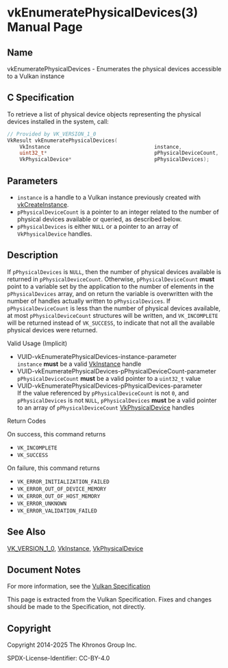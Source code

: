 # vkEnumeratePhysicalDevices(3) Manual Page

## Name

vkEnumeratePhysicalDevices - Enumerates the physical devices accessible to a Vulkan instance



## [](#_c_specification)C Specification

To retrieve a list of physical device objects representing the physical devices installed in the system, call:

```c++
// Provided by VK_VERSION_1_0
VkResult vkEnumeratePhysicalDevices(
    VkInstance                                  instance,
    uint32_t*                                   pPhysicalDeviceCount,
    VkPhysicalDevice*                           pPhysicalDevices);
```

## [](#_parameters)Parameters

- `instance` is a handle to a Vulkan instance previously created with [vkCreateInstance](https://registry.khronos.org/vulkan/specs/latest/man/html/vkCreateInstance.html).
- `pPhysicalDeviceCount` is a pointer to an integer related to the number of physical devices available or queried, as described below.
- `pPhysicalDevices` is either `NULL` or a pointer to an array of `VkPhysicalDevice` handles.

## [](#_description)Description

If `pPhysicalDevices` is `NULL`, then the number of physical devices available is returned in `pPhysicalDeviceCount`. Otherwise, `pPhysicalDeviceCount` **must** point to a variable set by the application to the number of elements in the `pPhysicalDevices` array, and on return the variable is overwritten with the number of handles actually written to `pPhysicalDevices`. If `pPhysicalDeviceCount` is less than the number of physical devices available, at most `pPhysicalDeviceCount` structures will be written, and `VK_INCOMPLETE` will be returned instead of `VK_SUCCESS`, to indicate that not all the available physical devices were returned.

Valid Usage (Implicit)

- [](#VUID-vkEnumeratePhysicalDevices-instance-parameter)VUID-vkEnumeratePhysicalDevices-instance-parameter  
  `instance` **must** be a valid [VkInstance](https://registry.khronos.org/vulkan/specs/latest/man/html/VkInstance.html) handle
- [](#VUID-vkEnumeratePhysicalDevices-pPhysicalDeviceCount-parameter)VUID-vkEnumeratePhysicalDevices-pPhysicalDeviceCount-parameter  
  `pPhysicalDeviceCount` **must** be a valid pointer to a `uint32_t` value
- [](#VUID-vkEnumeratePhysicalDevices-pPhysicalDevices-parameter)VUID-vkEnumeratePhysicalDevices-pPhysicalDevices-parameter  
  If the value referenced by `pPhysicalDeviceCount` is not `0`, and `pPhysicalDevices` is not `NULL`, `pPhysicalDevices` **must** be a valid pointer to an array of `pPhysicalDeviceCount` [VkPhysicalDevice](https://registry.khronos.org/vulkan/specs/latest/man/html/VkPhysicalDevice.html) handles

Return Codes

On success, this command returns

- `VK_INCOMPLETE`
- `VK_SUCCESS`

On failure, this command returns

- `VK_ERROR_INITIALIZATION_FAILED`
- `VK_ERROR_OUT_OF_DEVICE_MEMORY`
- `VK_ERROR_OUT_OF_HOST_MEMORY`
- `VK_ERROR_UNKNOWN`
- `VK_ERROR_VALIDATION_FAILED`

## [](#_see_also)See Also

[VK\_VERSION\_1\_0](https://registry.khronos.org/vulkan/specs/latest/man/html/VK_VERSION_1_0.html), [VkInstance](https://registry.khronos.org/vulkan/specs/latest/man/html/VkInstance.html), [VkPhysicalDevice](https://registry.khronos.org/vulkan/specs/latest/man/html/VkPhysicalDevice.html)

## [](#_document_notes)Document Notes

For more information, see the [Vulkan Specification](https://registry.khronos.org/vulkan/specs/latest/html/vkspec.html#vkEnumeratePhysicalDevices)

This page is extracted from the Vulkan Specification. Fixes and changes should be made to the Specification, not directly.

## [](#_copyright)Copyright

Copyright 2014-2025 The Khronos Group Inc.

SPDX-License-Identifier: CC-BY-4.0